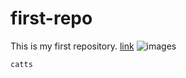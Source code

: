 # first-repo
This is my first repository.
[link](https://youtu.be/SIcZbsPJzA8?si=XvMAa0Ff6mdxCkfu)
![images](https://github.com/user-attachments/assets/8c4bdfd9-6b9c-4253-a972-4f2a96da4395)

```
catts
```
